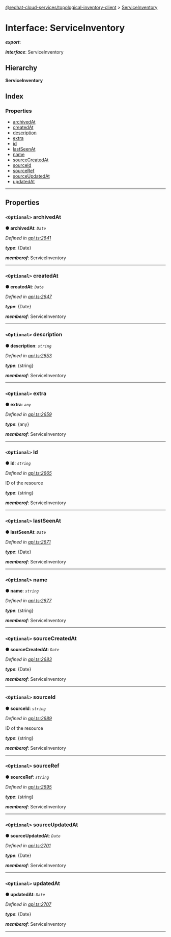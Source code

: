 [@redhat-cloud-services/topological-inventory-client](../README.md) > [ServiceInventory](../interfaces/serviceinventory.md)

# Interface: ServiceInventory

*__export__*: 

*__interface__*: ServiceInventory

## Hierarchy

**ServiceInventory**

## Index

### Properties

* [archivedAt](serviceinventory.md#archivedat)
* [createdAt](serviceinventory.md#createdat)
* [description](serviceinventory.md#description)
* [extra](serviceinventory.md#extra)
* [id](serviceinventory.md#id)
* [lastSeenAt](serviceinventory.md#lastseenat)
* [name](serviceinventory.md#name)
* [sourceCreatedAt](serviceinventory.md#sourcecreatedat)
* [sourceId](serviceinventory.md#sourceid)
* [sourceRef](serviceinventory.md#sourceref)
* [sourceUpdatedAt](serviceinventory.md#sourceupdatedat)
* [updatedAt](serviceinventory.md#updatedat)

---

## Properties

<a id="archivedat"></a>

### `<Optional>` archivedAt

**● archivedAt**: *`Date`*

*Defined in [api.ts:2641](https://github.com/RedHatInsights/javascript-clients/blob/master/packages/topological-inventory/api.ts#L2641)*

*__type__*: {Date}

*__memberof__*: ServiceInventory

___
<a id="createdat"></a>

### `<Optional>` createdAt

**● createdAt**: *`Date`*

*Defined in [api.ts:2647](https://github.com/RedHatInsights/javascript-clients/blob/master/packages/topological-inventory/api.ts#L2647)*

*__type__*: {Date}

*__memberof__*: ServiceInventory

___
<a id="description"></a>

### `<Optional>` description

**● description**: *`string`*

*Defined in [api.ts:2653](https://github.com/RedHatInsights/javascript-clients/blob/master/packages/topological-inventory/api.ts#L2653)*

*__type__*: {string}

*__memberof__*: ServiceInventory

___
<a id="extra"></a>

### `<Optional>` extra

**● extra**: *`any`*

*Defined in [api.ts:2659](https://github.com/RedHatInsights/javascript-clients/blob/master/packages/topological-inventory/api.ts#L2659)*

*__type__*: {any}

*__memberof__*: ServiceInventory

___
<a id="id"></a>

### `<Optional>` id

**● id**: *`string`*

*Defined in [api.ts:2665](https://github.com/RedHatInsights/javascript-clients/blob/master/packages/topological-inventory/api.ts#L2665)*

ID of the resource

*__type__*: {string}

*__memberof__*: ServiceInventory

___
<a id="lastseenat"></a>

### `<Optional>` lastSeenAt

**● lastSeenAt**: *`Date`*

*Defined in [api.ts:2671](https://github.com/RedHatInsights/javascript-clients/blob/master/packages/topological-inventory/api.ts#L2671)*

*__type__*: {Date}

*__memberof__*: ServiceInventory

___
<a id="name"></a>

### `<Optional>` name

**● name**: *`string`*

*Defined in [api.ts:2677](https://github.com/RedHatInsights/javascript-clients/blob/master/packages/topological-inventory/api.ts#L2677)*

*__type__*: {string}

*__memberof__*: ServiceInventory

___
<a id="sourcecreatedat"></a>

### `<Optional>` sourceCreatedAt

**● sourceCreatedAt**: *`Date`*

*Defined in [api.ts:2683](https://github.com/RedHatInsights/javascript-clients/blob/master/packages/topological-inventory/api.ts#L2683)*

*__type__*: {Date}

*__memberof__*: ServiceInventory

___
<a id="sourceid"></a>

### `<Optional>` sourceId

**● sourceId**: *`string`*

*Defined in [api.ts:2689](https://github.com/RedHatInsights/javascript-clients/blob/master/packages/topological-inventory/api.ts#L2689)*

ID of the resource

*__type__*: {string}

*__memberof__*: ServiceInventory

___
<a id="sourceref"></a>

### `<Optional>` sourceRef

**● sourceRef**: *`string`*

*Defined in [api.ts:2695](https://github.com/RedHatInsights/javascript-clients/blob/master/packages/topological-inventory/api.ts#L2695)*

*__type__*: {string}

*__memberof__*: ServiceInventory

___
<a id="sourceupdatedat"></a>

### `<Optional>` sourceUpdatedAt

**● sourceUpdatedAt**: *`Date`*

*Defined in [api.ts:2701](https://github.com/RedHatInsights/javascript-clients/blob/master/packages/topological-inventory/api.ts#L2701)*

*__type__*: {Date}

*__memberof__*: ServiceInventory

___
<a id="updatedat"></a>

### `<Optional>` updatedAt

**● updatedAt**: *`Date`*

*Defined in [api.ts:2707](https://github.com/RedHatInsights/javascript-clients/blob/master/packages/topological-inventory/api.ts#L2707)*

*__type__*: {Date}

*__memberof__*: ServiceInventory

___

